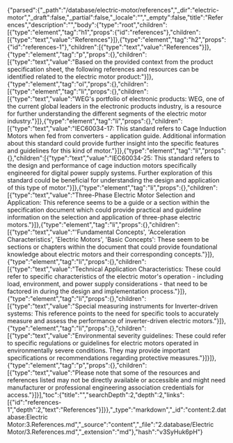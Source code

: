 {"parsed":{"_path":"/database/electric-motor/references","_dir":"electric-motor","_draft":false,"_partial":false,"_locale":"","_empty":false,"title":"References","description":"","body":{"type":"root","children":[{"type":"element","tag":"h1","props":{"id":"references"},"children":[{"type":"text","value":"References"}]},{"type":"element","tag":"h2","props":{"id":"references-1"},"children":[{"type":"text","value":"References"}]},{"type":"element","tag":"p","props":{},"children":[{"type":"text","value":"Based on the provided context from the product specification sheet, the following references and resources can be identified related to the electric motor product:"}]},{"type":"element","tag":"ol","props":{},"children":[{"type":"element","tag":"li","props":{},"children":[{"type":"text","value":"WEG's portfolio of electronic products: WEG, one of the current global leaders in the electronic products industry, is a resource for further understanding the different segments of the electric motor industry."}]},{"type":"element","tag":"li","props":{},"children":[{"type":"text","value":"IEC60034-17: This standard refers to Cage Induction Motors when fed from converters - application guide. Additional information about this standard could provide further insight into the specific features and guidelines for this kind of motor."}]},{"type":"element","tag":"li","props":{},"children":[{"type":"text","value":"IEC60034-25: This standard refers to the design and performance of cage induction motors specifically engineered for digital power supply systems. Further exploration of this standard could be beneficial for understanding the design and application of this type of motor."}]},{"type":"element","tag":"li","props":{},"children":[{"type":"text","value":"Three-Phase Electric Motor Selection and Application: This reference seems to be a guide or a section within the specification document which could provide practical and guideline information on the selection and application of three-phase electric motors."}]},{"type":"element","tag":"li","props":{},"children":[{"type":"text","value":"'Fundamental Concepts', 'Acceleration Characteristics', 'Electric Motors', 'Basic Concepts': These seem to be sections or chapters within the document that could provide foundational knowledge about electric motors and their corresponding concepts."}]},{"type":"element","tag":"li","props":{},"children":[{"type":"text","value":"Technical Application Characteristics: These could refer to specific characteristics of the electric motor's operation - including load, environment, and power supply considerations - that need to be factored in during the design and implementation process."}]},{"type":"element","tag":"li","props":{},"children":[{"type":"text","value":"Special measuring instruments for Inverter-driven systems: This reference points to the need for specific tools to accurately measure and assess the performance of inverter-driven electric motors."}]},{"type":"element","tag":"li","props":{},"children":[{"type":"text","value":"Environmental severity guidelines: These could refer to specific regulations or guidelines for electric motors operated in environmentally severe conditions. They may provide important specifications or recommendations regarding protective measures."}]}]},{"type":"element","tag":"p","props":{},"children":[{"type":"text","value":"Please note that some of the resources and references listed may not be directly available or accessible and might need manufacturer or professional engineering association credentials for access."}]}],"toc":{"title":"","searchDepth":2,"depth":2,"links":[{"id":"references-1","depth":2,"text":"References"}]}},"_type":"markdown","_id":"content:2.database:Electric Motor:3.References.md","_source":"content","_file":"2.database/Electric Motor/3.References.md","_extension":"md"},"hash":"v3SyHuk6pH"}